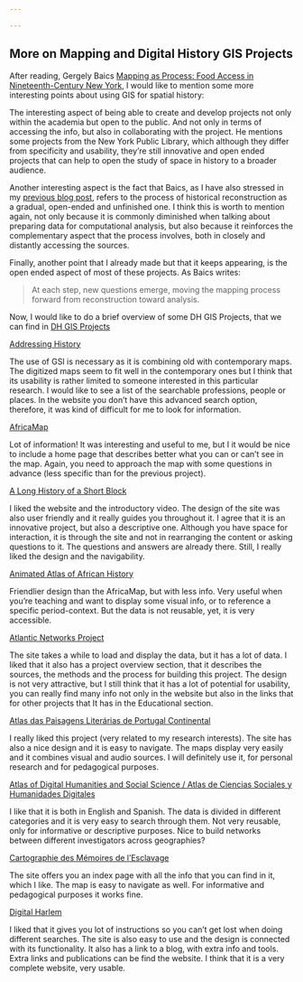 ```yaml
---

---
```


## More on Mapping and Digital History GIS Projects

After reading, Gergely Baics [Mapping as Process: Food Access in Nineteenth-Century New York](https://globalurbanhistory.com/2016/05/17/mapping-as-process-food-access-in-nineteenth-century-new-york/), I would like to mention some more interesting points about using GIS for spatial history:

The interesting aspect of being able to create and develop projects not only within the academia but open to the public. And not only in terms of accessing the info, but also in collaborating with the project. He mentions some projects from the New York Public Library, which although they differ from specificity and usability, they’re still innovative and open ended projects that can help to open the study of space in history to a broader audience.

Another interesting aspect is the fact that Baics, as I have also stressed in my <a href="/blogposts/GIS-Post.html">previous blog post</a>, refers to the process of historical reconstruction as a gradual, open-ended and unfinished one. I think this is worth to mention again, not only because it is commonly diminished when talking about preparing data for computational analysis, but also because it reinforces the complementary aspect that the process involves, both in closely and distantly accessing the sources.

Finally, another point that I already made but that it keeps appearing, is the open ended aspect of most of these projects. As Baics writes:

> At each step, new questions emerge, moving the mapping process forward from reconstruction toward analysis. 

Now, I would like to do a brief overview of some DH GIS Projects, that we can find in [DH GIS Projects](http://anterotesis.com/wordpress/mapping-resources/dh-gis-projects/)

[Addressing History](http://addressinghistory.edina.ac.uk/)

The use of GSI is necessary as it is combining old with contemporary maps. The digitized maps seem to fit well in the contemporary ones but I think that its usability is rather limited to someone interested in this particular research. I would like to see a list of the searchable professions, people or places. In the website you don’t have this advanced search option, therefore, it was kind of difficult for me to look for information.

[AfricaMap](http://africamap.harvard.edu/)

Lot of information! It was interesting and useful to me, but I it would be nice to include a home page that describes better what you can or can’t see in the map. Again, you need to approach the map with some questions in advance (less specific than for the previous project).

[A Long History of a Short Block](http://www.greenestreet.nyc)

I liked the website and the introductory video. The design of the site was also user friendly and it really guides you throughout it. I agree that it is an innovative project, but also a descriptive one. Although you have space for interaction, it is through the site and not in rearranging the content or asking questions to it. The questions and answers are already there. Still, I really liked the design and the navigability.

[Animated Atlas of African History](http://www.brown.edu/Research/AAAH/index.htm)

Friendlier design than the AfricaMap, but with less info. Very useful when you’re teaching and want to display some visual info, or to reference a specific period-context. But the data is not reusable, yet, it is very accessible.


[Atlantic Networks Project](https://sites.google.com/site/atlanticnetworksproject/)

The site takes a while to load and display the data, but it has a lot of data. I liked that it also has a project overview section, that it describes the sources, the methods and the process for building this project. The design is not very attractive, but I still think that it has a lot of potential for usability, you can really find many info not only in the website but also in the links that for other projects that It has in the Educational section.

[Atlas das Paisagens Literárias de Portugal Continental](http://litescape.ielt.fcsh.unl.pt/)

I really liked this project (very related to my research interests). The site has also a nice design and it is easy to navigate. The maps display very easily and it combines visual and audio sources. I will definitely use it, for personal research and for pedagogical purposes.

[Atlas of Digital Humanities and Social Science / Atlas de Ciencias Sociales y Humanidades Digitales](http://grinugr.org/mapa)

I like that it is both in English and Spanish. The data is divided in different categories and it is very easy to search through them. Not very reusable, only for informative or descriptive purposes. Nice to build networks between different investigators across geographies?

[Cartographie des Mémoires de l’Esclavage](http://www.mmoe.llc.ed.ac.uk/)

The site offers you an index page with all the info that you can find in it, which I like. The map is easy to navigate as well. For informative and pedagogical purposes it works fine.

[Digital Harlem](http://digitalharlem.org)

I liked that it gives you lot of instructions so you can’t get lost when doing different searches. The site is also easy to use and the design is connected with its functionality. It also has a link to a blog, with extra info and tools. Extra links and publications can be find the website. I think that it is a very complete website, very usable.  

